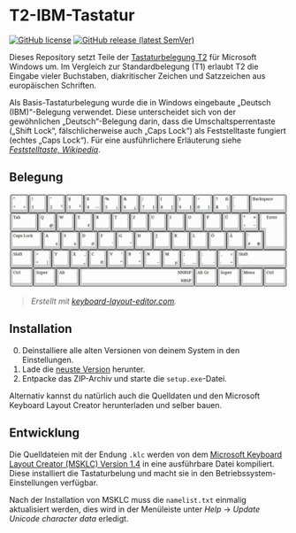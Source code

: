 # T2-IBM-Tastatur

[![GitHub license](https://img.shields.io/github/license/jessestricker/t2-ibm-tastatur)](https://github.com/jessestricker/t2-ibm-tastatur/blob/main/LICENSE)
[![GitHub release (latest SemVer)](https://img.shields.io/github/v/release/jessestricker/t2-ibm-tastatur)](https://github.com/jessestricker/t2-ibm-tastatur/releases/latest)

Dieses Repository setzt Teile der
[Tastaturbelegung T2](<https://de.wikipedia.org/wiki/T2_(Tastaturbelegung)>) für
Microsoft Windows um. Im Vergleich zur Standardbelegung (T1) erlaubt T2 die
Eingabe vieler Buchstaben, diakritischer Zeichen und Satzzeichen aus
europäischen Schriften.

Als Basis-Tastaturbelegung wurde die in Windows eingebaute „Deutsch
(IBM)“-Belegung verwendet. Diese unterscheidet sich von der gewöhnlichen
„Deutsch“-Belegung darin, dass die Umschaltsperrentaste („Shift Lock“,
fälschlicherweise auch „Caps Lock“) als Feststelltaste fungiert (echtes „Caps
Lock“). Für eine ausführlichere Erläuterung siehe
[_Feststelltaste, Wikipedia_](https://de.wikipedia.org/wiki/Feststelltaste).

## Belegung

![T2-IBM-Tastaturbelegung](./assets/layout.png)

> _Erstellt mit
> [keyboard-layout-editor.com](http://keyboard-layout-editor.com)._

## Installation

0. Deinstalliere alle alten Versionen von deinem System in den Einstellungen.
1. Lade die
   [neuste Version](https://github.com/jessestricker/t2-ibm-tastatur/releases/latest)
   herunter.
2. Entpacke das ZIP-Archiv und starte die `setup.exe`-Datei.

Alternativ kannst du natürlich auch die Quelldaten und den Microsoft Keyboard
Layout Creator herunterladen und selber bauen.

## Entwicklung

Die Quelldateien mit der Endung `.klc` werden von dem
[Microsoft Keyboard Layout Creator (MSKLC) Version 1.4](https://www.microsoft.com/en-us/download/details.aspx?id=102134)
in eine ausführbare Datei kompiliert. Diese installiert die Tastaturbelung und
macht sie in den Betriebssystem-Einstellungen verfügbar.

Nach der Installation von MSKLC muss die `namelist.txt` einmalig aktualisiert
werden, dies wird in der Menüleiste unter _Help_ → _Update Unicode character
data_ erledigt.
